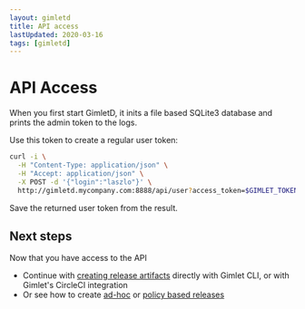 ```yaml
---
layout: gimletd
title: API access
lastUpdated: 2020-03-16
tags: [gimletd]
---
```


# API Access

When you first start GimletD, it inits a file based SQLite3 database and prints the admin token to the logs.

Use this token to create a regular user token:

```bash
curl -i \
  -H "Content-Type: application/json" \
  -H "Accept: application/json" \
  -X POST -d '{"login":"laszlo"}' \
  http://gimletd.mycompany.com:8888/api/user?access_token=$GIMLET_TOKEN
```

Save the returned user token from the result.

## Next steps

Now that you have access to the API

- Continue with [creating release artifacts](/gimletd/creating-artifacts) directly with Gimlet CLI, or with Gimlet's CircleCI integration
- Or see how to create [ad-hoc](/gimletd/on-demand-releases) or [policy based releases](/gimletd/policy-based-releases)

